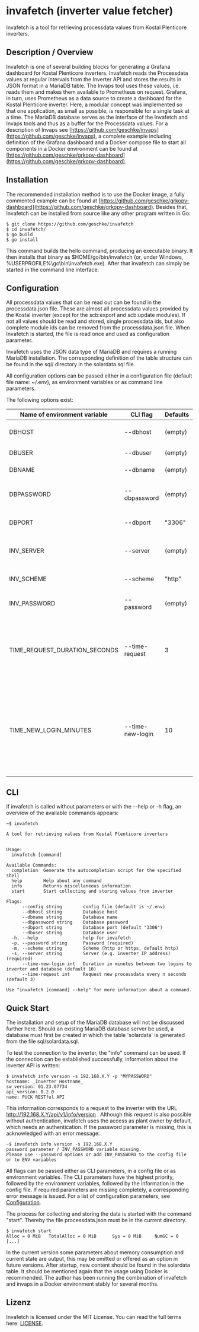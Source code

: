# invafetch (inverter value fetcher)

Invafetch is a tool for retrieving processdata values from Kostal Plenticore inverters.

## Description / Overview

Invafetch is one of several building blocks for generating a Grafana dashboard for Kostal Plenticore inverters. Invafetch reads the Processdata values at regular intervals from the Inverter API and stores the results in JSON format in a MariaDB table. The Invaps tool uses these values, i.e. reads them and makes them available to Prometheus on request. Grafana, in turn, uses Prometheus as a data source to create a dashboard for the Kostal Plenticore inverter. Here, a modular concept was implemented so that one application, as small as possible, is responsible for a single task at a time. The MariaDB database serves as the interface of the Invafetch and Invaps tools and thus as a buffer for the Processdata values. For a description of Invaps see [https://github.com/geschke/invaps](https://github.com/geschke/invaps), a complete example including definition of the Grafana dashboard and a Docker compose file to start all components in a Docker environment can be found at [https://github.com/geschke/grkopv-dashboard](https://github.com/geschke/grkopv-dashboard).


## Installation

The recommended installation method is to use the Docker image, a fully commented example can be found at [https://github.com/geschke/grkopv-dashboard](https://github.com/geschke/grkopv-dashboard). Besides that, Invafetch can be installed from source like any other program written in Go:

```text
$ git clone https://github.com/geschke/invafetch
$ cd invafetch/
$ go build
$ go install
```

This command builds the hello command, producing an executable binary. It then installs that binary as $HOME/go/bin/invafetch (or, under Windows, %USERPROFILE%\go\bin\invafetch.exe).
After that invafetch can simply be started in the command line interface.


## Configuration

All processdata values that can be read out can be found in the processdata.json file. These are almost all processdata values provided by the Kostal inverter (except for the scb:export and scb:update modules). If not all values should be read and stored, single processdata ids, but also complete module ids can be removed from the processdata.json file. When Invafetch is started, the file is read once and used as configuration parameter.

Invafetch uses the JSON data type of MariaDB and requires a running MariaDB installation. The corresponding definition of the table structure can be found in the sql/ directory in the solardata.sql file.

All configuration options can be passed either in a configuration file (default file name: ~/.env), as environment variables or as command line parameters.

The following options exist:

|Name of environment variable|CLI flag|Defaults|Example|Hint|
|--------------------|-------------|------------|--------|-------|
|DBHOST|--dbhost|(empty)|"MARIADB DATABASE SERVER"|database server|
|DBUSER|--dbuser|(empty)|"DATABASE USERNAME"|database username|
|DBNAME|--dbname|(empty)|"DATABASE NAME"|name of database|
|DBPASSWORD|--dbpassword|(empty)|"DATABASE PASSWORD"|password of database user|
|DBPORT|--dbport|"3306"|"3306"|MariaDB port (optional)|
|INV_SERVER|--server|(empty)|"INVERTER ADDRESS"|inverter address (FQDN or IP)|
|INV_SCHEME|--scheme|"http"|"http"|possible values: http or https|
|INV_PASSWORD|--password|(empty)|"INVERTER PASSWORD"|plant owner password|
|TIME_REQUEST_DURATION_SECONDS|--time-request|3|20|time span between two requests in seconds, i.e. values are read every n seconds|
|TIME_NEW_LOGIN_MINUTES|--time-new-login|10|60|Duration of a session in minutes. A logout and subsequent login occurs after n minutes, so that a new session is created.|

## CLI

If invafetch is called without parameters or with the --help or -h flag, an overview of the available commands appears:

```text
~$ invafetch

A tool for retrieving values from Kostal Plenticore inverters


Usage:
  invafetch [command]

Available Commands:
  completion  Generate the autocompletion script for the specified shell
  help        Help about any command
  info        Returns miscellaneous information
  start       Start collecting and storing values from inverter

Flags:
      --config string        config file (default is ~/.env)
      --dbhost string        Database host
      --dbname string        Database name
      --dbpassword string    Database password
      --dbport string        Database port (default "3306")
      --dbuser string        Database user
  -h, --help                 help for invafetch
  -p, --password string      Password (required)
  -m, --scheme string        Scheme (http or https, default http)
  -s, --server string        Server (e.g. inverter IP address) (required)
      --time-new-login int   Duration in minutes between two logins to inverter and database (default 10)
      --time-request int     Request new processdata every n seconds (default 3)

Use "invafetch [command] --help" for more information about a command.

```

## Quick Start

The installation and setup of the MariaDB database will not be discussed further here. Should an existing MariaDB database server be used, a database must first be created in which the table 'solardata' is generated from the file sql/solardata.sql.

To test the connection to the inverter, the "info" command can be used. If the connection can be established successfully, information about the inverter API is written:

```text
$ invafetch info version -s 192.168.X.Y -p "MYPASSWORD"
hostname: _Inverter Hostname_
sw_version: 01.23.07734
api_version: 0.2.0
name: PUCK RESTful API
```

This information corresponds to a request to the inverter with the URL http://192.168.X.Y/api/v1/info/version . Although this request is also possible without authentication, invafetch uses the access as plant owner by default, which needs an authentication. If the password parameter is missing, this is acknowledged with an error message:

```text
~$ invafetch info version -s 192.168.X.Y
password parameter / INV_PASSWORD variable missing.
Please use --password options or add INV_PASSWORD to the config file or to ENV variables
```

All flags can be passed either as CLI parameters, in a config file or as environment variables. The CLI parameters have the highest priority, followed by the environment variables, followed by the information in the config file. If required parameters are missing completely, a corresponding error message is issued. For a list of configuration parameters, see [Configuration](#configuration).

The process for collecting and storing the data is started with the command "start". Thereby the file processdata.json must be in the current directory.

```text
$ invafetch start
Alloc = 0 MiB   TotalAlloc = 0 MiB      Sys = 8 MiB     NumGC = 0
[...]
```

In the current version some parameters about memory consumption and current state are output, this may be omitted or offered as an option in future versions. After startup, new content should be found in the solardata table. It should be mentioned again that the usage using Docker is recommended. The author has been running the combination of invafetch and invaps in a Docker environment stably for several months.

## Lizenz

Invafetch is licensed under the MIT License. You can read the full terms here: [LICENSE](LICENSE).
